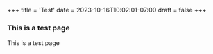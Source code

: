 +++
title = 'Test'
date = 2023-10-16T10:02:01-07:00
draft = false
+++

### This is a test page
This is a test page